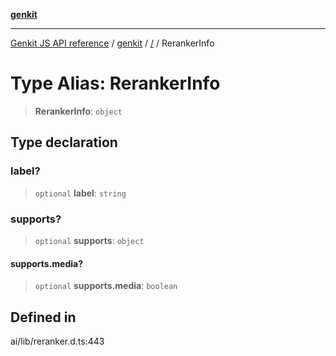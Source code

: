 [**genkit**](../README.md)

***

[Genkit JS API reference](../../README.md) / [genkit](../README.md) / [/](../README.md) / RerankerInfo

# Type Alias: RerankerInfo

> **RerankerInfo**: `object`

## Type declaration

### label?

> `optional` **label**: `string`

### supports?

> `optional` **supports**: `object`

#### supports.media?

> `optional` **supports.media**: `boolean`

## Defined in

ai/lib/reranker.d.ts:443
